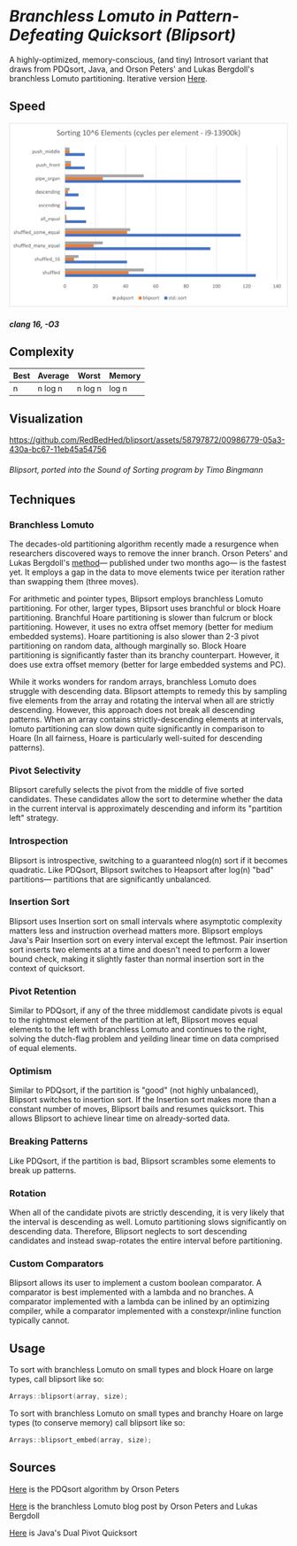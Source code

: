 # *Branchless Lomuto in Pattern-Defeating Quicksort (Blipsort)*
 
A highly-optimized, memory-conscious, (and tiny) Introsort variant that draws from PDQsort, Java, and Orson Peters' and Lukas Bergdoll's branchless Lomuto partitioning. Iterative version [Here](https://github.com/RedBedHed/blipsort_iterative).

## Speed

![Speed](https://github.com/RedBedHed/BLPDQsort/blob/main/blipsort_speed.png)

##### *clang 16, -O3*

## Complexity

| Best | Average | Worst | Memory |
|------|---------|-------|--------|
| n    | n log n | n log n | log n |

## Visualization

https://github.com/RedBedHed/blipsort/assets/58797872/00986779-05a3-430a-bc67-11eb45a54756

###### *Blipsort, ported into the Sound of Sorting program by Timo Bingmann*

## Techniques

### Branchless Lomuto
The decades-old partitioning algorithm recently made a resurgence when researchers discovered ways to remove the inner branch. Orson Peters' and Lukas Bergdoll's [method](https://orlp.net/blog/branchless-lomuto-partitioning/)&mdash; published under two months ago&mdash; is the fastest yet. It employs a gap in the data to move elements twice per iteration rather than swapping them (three moves).

For arithmetic and pointer types, Blipsort employs branchless Lomuto partitioning. For other, larger types, Blipsort uses branchful or block Hoare partitioning. Branchful Hoare partitioning is slower than fulcrum or block partitioning. However, it uses no extra offset memory (better for medium embedded systems). Hoare partitioning is also slower than 2-3 pivot partitioning on random data, although marginally so. Block Hoare partitioning is significantly faster than its branchy counterpart. However, it does use extra offset memory (better for large embedded systems and PC).

While it works wonders for random arrays, branchless Lomuto does struggle with descending data. Blipsort attempts to remedy this by sampling five elements from the array and rotating the interval when all are strictly descending. However, this approach does not break all descending patterns. When an array contains strictly-descending elements at intervals, lomuto partitioning can slow down quite significantly in comparison to Hoare (In all fairness, Hoare is particularly well-suited for descending patterns).

### Pivot Selectivity
Blipsort carefully selects the pivot from the middle of five sorted candidates. These candidates allow the sort to determine whether the data in the current interval is approximately descending and inform its "partition left" strategy.

### Introspection
Blipsort is introspective, switching to a guaranteed nlog(n) sort if it becomes quadratic. Like PDQsort, Blipsort switches to Heapsort after log(n) "bad" partitions&mdash; partitions that are significantly unbalanced.

### Insertion Sort
Blipsort uses Insertion sort on small intervals where asymptotic complexity matters less and instruction overhead matters more. Blipsort employs Java's Pair Insertion sort on every interval except the leftmost. Pair insertion sort inserts two elements at a time 
and doesn't need to perform a lower bound check, making it slightly faster than normal insertion sort in the context of quicksort.

### Pivot Retention
Similar to PDQsort, if any of the three middlemost candidate pivots is equal to the rightmost element of the partition at left, Blipsort moves equal elements to the left with branchless Lomuto and continues to the right, solving the dutch-flag problem and yeilding linear time on data comprised of equal elements.

### Optimism
Similar to PDQsort, if the partition is "good" (not highly unbalanced), Blipsort switches to insertion sort. If the Insertion sort makes more than a constant number of moves, Blipsort bails and resumes quicksort. This allows Blipsort to achieve linear time on already-sorted data.

### Breaking Patterns
Like PDQsort, if the partition is bad, Blipsort scrambles some elements to break up patterns.

### Rotation
When all of the candidate pivots are strictly descending, it is very likely that the interval is descending as well. Lomuto partitioning slows significantly on descending data. Therefore, Blipsort neglects to sort descending candidates and instead swap-rotates the entire interval before partitioning.

### Custom Comparators
Blipsort allows its user to implement a custom boolean comparator. A comparator is best implemented with a lambda and no branches. A comparator implemented with a lambda can be inlined by an optimizing compiler, while a comparator implemented with a constexpr/inline function typically cannot.

## Usage

To sort with branchless Lomuto on small types and block Hoare on large types, call blipsort like so:

```c++
Arrays::blipsort(array, size);
```

To sort with branchless Lomuto on small types and branchy Hoare on large types (to conserve memory) call blipsort like so:
```c++
Arrays::blipsort_embed(array, size);
```

## Sources

[Here](https://github.com/orlp/pdqsort)
is the PDQsort algorithm by Orson Peters

[Here](https://orlp.net/blog/branchless-lomuto-partitioning/)
is the branchless Lomuto blog post by Orson Peters and Lukas Bergdoll

[Here](https://github.com/openjdk/jdk/blob/master/src/java.base/share/classes/java/util/DualPivotQuicksort.java)
is Java's Dual Pivot Quicksort
